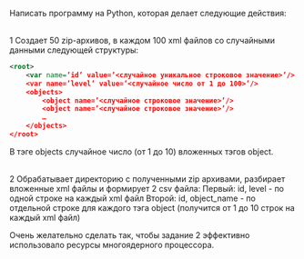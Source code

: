 Написать программу на Python, которая делает следующие действия:
<br/><br/>

1 Создает 50 zip-архивов, в каждом 100 xml файлов со случайными данными следующей структуры:  
```xml
<root>  
    <var name=’id’ value=’<случайное уникальное строковое значение>’/>  
    <var name=’level’ value=’<случайное число от 1 до 100>’/>  
    <objects>  
        <object name=’<случайное строковое значение>’/>  
        <object name=’<случайное строковое значение>’/>
        …
    </objects>
</root>
```
В тэге objects случайное число (от 1 до 10) вложенных тэгов object.
<br/><br/>

2 Обрабатывает директорию с полученными zip архивами, разбирает вложенные xml файлы и формирует 2 csv файла:
Первый: id, level - по одной строке на каждый xml файл
Второй: id, object_name - по отдельной строке для каждого тэга object (получится от 1 до 10 строк на каждый xml файл)

Очень желательно сделать так, чтобы задание 2 эффективно использовало ресурсы многоядерного процессора.
